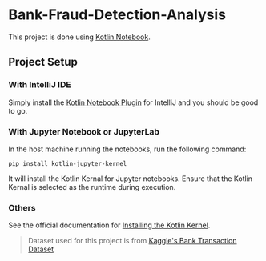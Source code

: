 # Bank-Fraud-Detection-Analysis

This project is done using [Kotlin Notebook](https://kotlinlang.org/docs/kotlin-notebook-overview.html).

## Project Setup

### With IntelliJ IDE

Simply install the [Kotlin Notebook Plugin](https://plugins.jetbrains.com/plugin/16340-kotlin-notebook) for IntelliJ and you should be good to go.

### With Jupyter Notebook or JupyterLab

In the host machine running the notebooks, run the following command:

`pip install kotlin-jupyter-kernel`

It will install the Kotlin Kernal for Jupyter notebooks. Ensure that the Kotlin Kernal is selected as the runtime during execution.

### Others

See the official documentation for [Installing the Kotlin Kernel](https://github.com/Kotlin/kotlin-jupyter?tab=readme-ov-file#install-the-kotlin-kernel-in-various-clients).

> Dataset used for this project is from [Kaggle's Bank Transaction Dataset](https://www.kaggle.com/datasets/valakhorasani/bank-transaction-dataset-for-fraud-detection)